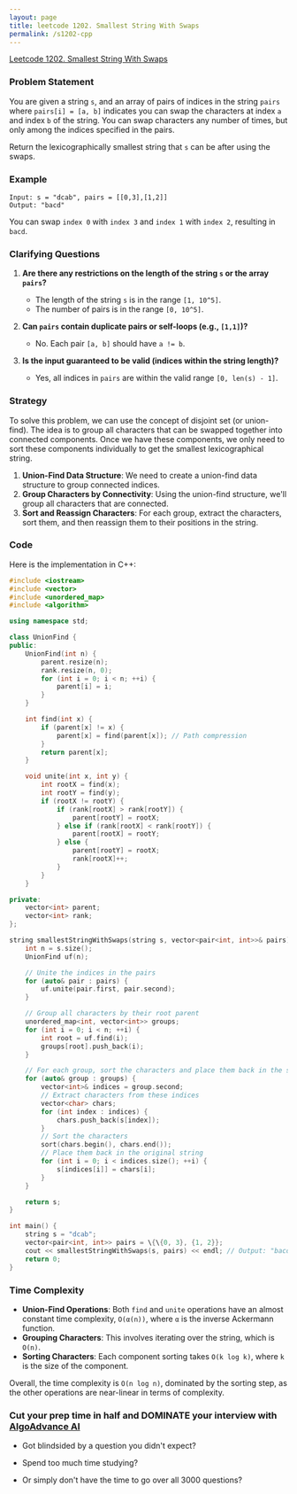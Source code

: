 ```yaml
---
layout: page
title: leetcode 1202. Smallest String With Swaps
permalink: /s1202-cpp
---
```

[Leetcode 1202. Smallest String With Swaps](https://algoadvance.github.io/algoadvance/l1202)
### Problem Statement

You are given a string `s`, and an array of pairs of indices in the string `pairs` where `pairs[i] = [a, b]` indicates you can swap the characters at index `a` and index `b` of the string. You can swap characters any number of times, but only among the indices specified in the pairs.

Return the lexicographically smallest string that `s` can be after using the swaps.

### Example

```text
Input: s = "dcab", pairs = [[0,3],[1,2]]
Output: "bacd"
```

You can swap `index 0` with `index 3` and `index 1` with `index 2`, resulting in `bacd`.

### Clarifying Questions

1. **Are there any restrictions on the length of the string `s` or the array `pairs`?**
   - The length of the string `s` is in the range `[1, 10^5]`.
   - The number of pairs is in the range `[0, 10^5]`.

2. **Can `pairs` contain duplicate pairs or self-loops (e.g., `[1,1]`)?**
   - No. Each pair `[a, b]` should have `a != b`.

3. **Is the input guaranteed to be valid (indices within the string length)?**
   - Yes, all indices in `pairs` are within the valid range `[0, len(s) - 1]`.

### Strategy

To solve this problem, we can use the concept of disjoint set (or union-find). The idea is to group all characters that can be swapped together into connected components. Once we have these components, we only need to sort these components individually to get the smallest lexicographical string.

1. **Union-Find Data Structure**: We need to create a union-find data structure to group connected indices.
2. **Group Characters by Connectivity**: Using the union-find structure, we'll group all characters that are connected.
3. **Sort and Reassign Characters**: For each group, extract the characters, sort them, and then reassign them to their positions in the string.

### Code

Here is the implementation in C++:

```cpp
#include <iostream>
#include <vector>
#include <unordered_map>
#include <algorithm>

using namespace std;

class UnionFind {
public:
    UnionFind(int n) {
        parent.resize(n);
        rank.resize(n, 0);
        for (int i = 0; i < n; ++i) {
            parent[i] = i;
        }
    }

    int find(int x) {
        if (parent[x] != x) {
            parent[x] = find(parent[x]); // Path compression
        }
        return parent[x];
    }

    void unite(int x, int y) {
        int rootX = find(x);
        int rootY = find(y);
        if (rootX != rootY) {
            if (rank[rootX] > rank[rootY]) {
                parent[rootY] = rootX;
            } else if (rank[rootX] < rank[rootY]) {
                parent[rootX] = rootY;
            } else {
                parent[rootY] = rootX;
                rank[rootX]++;
            }
        }
    }

private:
    vector<int> parent;
    vector<int> rank;
};

string smallestStringWithSwaps(string s, vector<pair<int, int>>& pairs) {
    int n = s.size();
    UnionFind uf(n);

    // Unite the indices in the pairs
    for (auto& pair : pairs) {
        uf.unite(pair.first, pair.second);
    }

    // Group all characters by their root parent
    unordered_map<int, vector<int>> groups;
    for (int i = 0; i < n; ++i) {
        int root = uf.find(i);
        groups[root].push_back(i);
    }

    // For each group, sort the characters and place them back in the string
    for (auto& group : groups) {
        vector<int>& indices = group.second;
        // Extract characters from these indices
        vector<char> chars;
        for (int index : indices) {
            chars.push_back(s[index]);
        }
        // Sort the characters
        sort(chars.begin(), chars.end());
        // Place them back in the original string
        for (int i = 0; i < indices.size(); ++i) {
            s[indices[i]] = chars[i];
        }
    }

    return s;
}

int main() {
    string s = "dcab";
    vector<pair<int, int>> pairs = \{\{0, 3}, {1, 2}};
    cout << smallestStringWithSwaps(s, pairs) << endl; // Output: "bacd"
    return 0;
}
```

### Time Complexity

- **Union-Find Operations**: Both `find` and `unite` operations have an almost constant time complexity, `O(α(n))`, where `α` is the inverse Ackermann function.
- **Grouping Characters**: This involves iterating over the string, which is `O(n)`.
- **Sorting Characters**: Each component sorting takes `O(k log k)`, where `k` is the size of the component.
  
Overall, the time complexity is `O(n log n)`, dominated by the sorting step, as the other operations are near-linear in terms of complexity.


### Cut your prep time in half and DOMINATE your interview with [AlgoAdvance AI](https://algoAdvance.com)

- Got blindsided by a question you didn't expect?

- Spend too much time studying?

- Or simply don't have the time to go over all 3000 questions?

